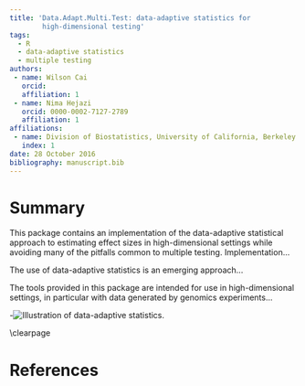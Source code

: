```yaml
---
title: 'Data.Adapt.Multi.Test: data-adaptive statistics for
        high-dimensional testing'
tags:
  - R
  - data-adaptive statistics
  - multiple testing
authors:
 - name: Wilson Cai
   orcid:
   affiliation: 1
 - name: Nima Hejazi
   orcid: 0000-0002-7127-2789
   affiliation: 1
affiliations:
 - name: Division of Biostatistics, University of California, Berkeley
   index: 1
date: 28 October 2016
bibliography: manuscript.bib
---
```


# Summary

This package contains an implementation of the data-adaptive statistical
approach to estimating effect sizes in high-dimensional settings while avoiding
many of the pitfalls common to multiple testing. Implementation...

The use of data-adaptive statistics is an emerging approach...

The tools provided in this package are intended for use in high-dimensional settings, in particular with data generated by genomics experiments...

-![Illustration of data-adaptive statistics.](data_adapt.png)

\clearpage

# References
